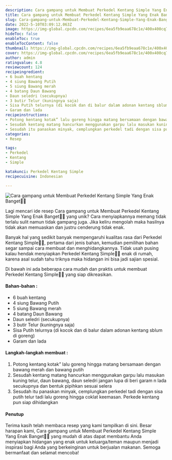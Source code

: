 ```yaml
---
description: Cara gampang untuk Membuat Perkedel Kentang Simple Yang Enak Banget"
title: Cara gampang untuk Membuat Perkedel Kentang Simple Yang Enak Banget
slug: Cara-gampang-untuk-Membuat-Perkedel-Kentang-Simple-Yang-Enak-Banget
date: 2022-5-10T03:09:12.063Z
image: https://img-global.cpcdn.com/recipes/6ea5fb9eaa678c1e/400x400cq70/photo.jpg
hideToc: false
enableToc: true
enableTocContent: false
thumbnail: https://img-global.cpcdn.com/recipes/6ea5fb9eaa678c1e/400x400cq70/photo.jpg
cover: https://img-global.cpcdn.com/recipes/6ea5fb9eaa678c1e/400x400cq70/photo.jpg
author: admin
ratingvalue: 4.8
reviewcount: 124
recipeingredient:
- 6 buah kentang
- 4 siung Bawang Putih
- 5 siung Bawang merah
- 4 batang Daun Bawang
- Daun seledri (secukupnya)
- 3 butir Telur (kuningnya saja)
- Sisa Putih telurnya (di kocok dan di balur dalam adonan kentang sblum di goreng)
- Garam dan lada
recipeinstructions:
- Potong kentang kotak” lalu goreng hingga matang bersamaan dengan bawang merah dan bawang putih
- Sesudah kentang matang hancurkan menggunakan garpu lalu masukan kuning telur, daun bawang, daun seledri jangan lupa di beri garam n lada secukupnya dan bentuk pipihkan sesuai selera
- Sesudah itu panaskan minyak, cemplungkan perkedel tadi dengan sisa putih telur tadi lalu goreng hingga coklat keemasan. Perkede kentang pun siap dihidangkan
categories:
- Resep

tags:
- Perkedel
- Kentang
- Simple

katakunci: Perkedel Kentang Simple
recipecuisine: Indonesian

---
```


![Cara gampang untuk Membuat Perkedel Kentang Simple Yang Enak Banget👩‍🍳](https://img-global.cpcdn.com/recipes/6ea5fb9eaa678c1e/400x400cq70/photo.jpg)

Lagi mencari ide resep Cara gampang untuk Membuat Perkedel Kentang Simple Yang Enak Banget👩‍🍳 yang unik? Cara menyiapkannya memang tidak terlalu sulit namun tidak gampang juga. Jika keliru mengolah maka hasilnya tidak akan memuaskan dan justru cenderung tidak enak.

Banyak hal yang sedikit banyak mempengaruhi kualitas rasa dari Perkedel Kentang Simple👩‍🍳, pertama dari jenis bahan, kemudian pemilihan bahan segar sampai cara membuat dan menghidangkannya. Tidak usah pusing kalau hendak menyiapkan Perkedel Kentang Simple👩‍🍳 enak di rumah, karena asal sudah tahu triknya maka hidangan ini bisa jadi sajian spesial.

Di bawah ini ada beberapa cara mudah dan praktis untuk membuat Perkedel Kentang Simple👩‍🍳 yang siap dikreasikan.

<!--inarticleads1-->

#### Bahan-bahan :

- 6 buah kentang
- 4 siung Bawang Putih
- 5 siung Bawang merah
- 4 batang Daun Bawang
- Daun seledri (secukupnya)
- 3 butir Telur (kuningnya saja)
- Sisa Putih telurnya (di kocok dan di balur dalam adonan kentang sblum di goreng)
- Garam dan lada

<!--inarticleads2-->

#### Langkah-langkah membuat :

1. Potong kentang kotak” lalu goreng hingga matang bersamaan dengan bawang merah dan bawang putih
1. Sesudah kentang matang hancurkan menggunakan garpu lalu masukan kuning telur, daun bawang, daun seledri jangan lupa di beri garam n lada secukupnya dan bentuk pipihkan sesuai selera
1. Sesudah itu panaskan minyak, cemplungkan perkedel tadi dengan sisa putih telur tadi lalu goreng hingga coklat keemasan. Perkede kentang pun siap dihidangkan

#### Penutup

Terima kasih telah membaca resep yang kami tampilkan di sini. Besar harapan kami, Cara gampang untuk Membuat Perkedel Kentang Simple Yang Enak Banget👩‍🍳 yang mudah di atas dapat membantu Anda menyiapkan hidangan yang enak untuk keluarga/teman maupun menjadi inspirasi bagi Anda yang berkeinginan untuk berjualan makanan. Semoga bermanfaat dan selamat mencoba!